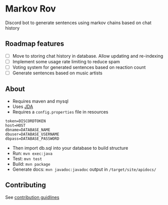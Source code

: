 # Markov Rov

Discord bot to generate sentences using markov chains based on chat history

## Roadmap features

- [ ] Move to storing chat history in database. Allow updating and re-indexing
- [ ] Implement some usage rate limiting to reduce spam
- [ ] Voting system for generated sentences based on reaction count
- [ ] Generate sentences based on music artists

## About

* Requires maven and mysql
* Uses [JDA](https://github.com/DV8FromTheWorld/JDA)
* Requires a `config.properties` file in resources
```
token=DISCORDTOKEN
host=HOST
dbname=DATABASE_NAME
dbuser=DATABASE_USERNAME
dbpass=DATABASE_PASSWORD
```
* Then import db.sql into your database to build structure
* Run: `mvn exec:java`
* Test: `mvn test`
* Build: `mvn package`
* Generate docs: `mvn javadoc:javadoc` output in `/target/site/apidocs/`

## Contributing
See [contribution guidlines](CONTRIBUTING.md)